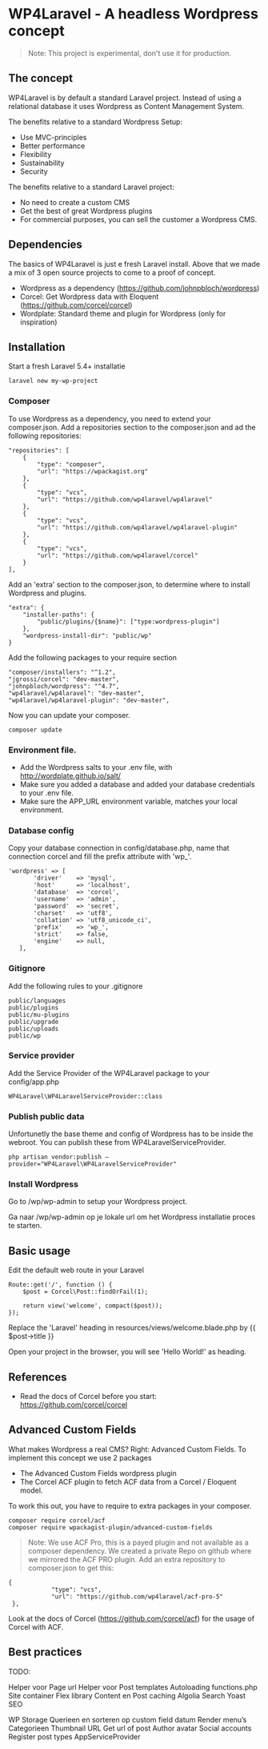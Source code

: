 # WP4Laravel - A headless Wordpress concept

> Note: This project is experimental, don't use it for production.

## The concept
WP4Laravel is by default a standard Laravel project. Instead of using a relational database it uses Wordpress as Content Management System.

The benefits relative to a standard Wordpress Setup:

* Use MVC-principles
* Better performance
* Flexibility
* Sustainability
* Security

The benefits relative to a standard Laravel project:

* No need to create a custom CMS
* Get the best of great Wordpress plugins
* For commercial purposes, you can sell the customer a Wordpress CMS.

## Dependencies

The basics of WP4Laravel is just e fresh Laravel install. Above that we made a mix of 3 open source projects to come to a proof of concept.

* Wordpress as a dependency (https://github.com/johnpbloch/wordpress)
* Corcel: Get Wordpress data with Eloquent (https://github.com/corcel/corcel)
* Wordplate: Standard theme and plugin for Wordpress (only for inspiration)

## Installation

Start a fresh Laravel 5.4+ installatie

```
laravel new my-wp-project
```

### Composer

To use Wordpress as a dependency, you need to extend your composer.json. Add a repositories section to the composer.json and ad the following repositories:

```
"repositories": [
	{
		"type": "composer",
		"url": "https://wpackagist.org"
	},
	{
		"type": "vcs",
		"url": "https://github.com/wp4laravel/wp4laravel"
	},
	{
		"type": "vcs",
		"url": "https://github.com/wp4laravel/wp4laravel-plugin"
	},
	{
		"type": "vcs",
		"url": "https://github.com/wp4laravel/corcel"
	}
],
```

Add an 'extra' section to the composer.json, to determine where to install Wordpress and plugins.

```
"extra": {
	"installer-paths": {
		"public/plugins/{$name}": ["type:wordpress-plugin"]
	},
	"wordpress-install-dir": "public/wp"
}
```

Add the following packages to your require section

```
"composer/installers": "^1.2",
"jgrossi/corcel": "dev-master",
"johnpbloch/wordpress": "^4.7",
"wp4laravel/wp4laravel": "dev-master",
"wp4laravel/wp4laravel-plugin": "dev-master",
```

Now you can update your composer.

```
composer update
```

### Environment file.

* Add the Wordpress salts to your .env file, with http://wordplate.github.io/salt/
* Make sure you added a database and added your database credentials to your .env file.
* Make sure the APP_URL environment variable, matches your local environment.

###	Database config

Copy your database connection in config/database.php, name that connection corcel and fill the prefix attribute with 'wp_'.

```
'wordpress' => [
	   'driver'    => 'mysql',
	   'host'      => 'localhost',
	   'database'  => 'corcel',
	   'username'  => 'admin',
	   'password'  => 'secret',
	   'charset'   => 'utf8',
	   'collation' => 'utf8_unicode_ci',
	   'prefix'    => 'wp_',
	   'strict'    => false,
	   'engine'    => null,
   ],
 ```

### Gitignore

Add the following rules to your .gitignore

```
public/languages
public/plugins
public/mu-plugins
public/upgrade
public/uploads
public/wp
```

### Service provider

Add the Service Provider of the WP4Laravel package to your config/app.php

```
WP4Laravel\WP4LaravelServiceProvider::class
```

### Publish public data

Unfortunetly the base theme and config of Wordpress has to be inside the webroot. You can publish these from WP4LaravelServiceProvider.

```
php artisan vendor:publish —provider="WP4Laravel\WP4LaravelServiceProvider"
```

### Install Wordpress

Go to /wp/wp-admin to setup your Wordpress project.



Ga naar /wp/wp-admin op je lokale url om het Wordpress installatie proces te starten.

##	Basic usage

Edit the default web route in your Laravel

```
Route::get('/', function () {
    $post = Corcel\Post::findOrFail(1);

    return view('welcome', compact($post));
});
```

Replace the 'Laravel' heading in resources/views/welcome.blade.php by  {{ $post->title }}

Open your project in the browser, you will see 'Hello World!' as heading.

## References

* Read the docs of Corcel before you start: https://github.com/corcel/corcel


## Advanced Custom Fields

What makes Wordpress a real CMS? Right: Advanced Custom Fields. To implement this concept we use 2 packages

* The Advanced Custom Fields wordpress plugin
* The Corcel ACF plugin to fetch ACF data from a Corcel / Eloquent model.

To work this out, you have to require to extra packages in your composer.

```
composer require corcel/acf
composer require wpackagist-plugin/advanced-custom-fields
```

> Note: We use ACF Pro, this is a payed plugin and not available as a composer dependency. We created a private Repo on github where we mirrored the ACF PRO plugin. Add an extra repository to composer.json to get this:

```
{
            "type": "vcs",
            "url": "https://github.com/wp4laravel/acf-pro-5"
 },
 ```

Look at the docs of Corcel (https://github.com/corcel/acf) for the usage of Corcel with ACF.


## Best practices

TODO:

Helper voor Page url
Helper voor Post templates
Autoloading functions.php
Site container
Flex library
Content en Post caching
Algolia Search
Yoast SEO



WP Storage
Querieen en sorteren op custom field datum
Render menu’s
Categorieen
Thumbnail URL
Get url of post
Author avatar
Social accounts
Register post types
AppServiceProvider
